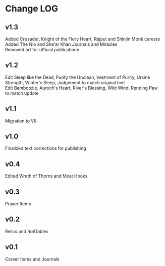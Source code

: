 # Change LOG

## v1.3
Added Crusader, Knight of the Fiery Heart, Rajput and Shinjin Monk careers\
Added The Nio and She'ar Khan Journals and Miracles\
Removed art for ufficial publicatione

## v1.2
Edit Sleep like the Dead, Purify the Unclean, Vestment of Purity, Ursine Strength, Winter's Sleep, Judgement to match original text\
Edit Bamboozle,  Auroch's Heart, River's Blessing, Wild Wind, Rending Paw to match update 

## v1.1
Migration to V8

## v1.0
Finalized text corrections for publishing

## v0.4
Edited Wrath of Thorns and Meat Hooks

## v0.3
Prayer Items

## v0.2
Relics and RollTables

## v0.1
Career Items and Journals
